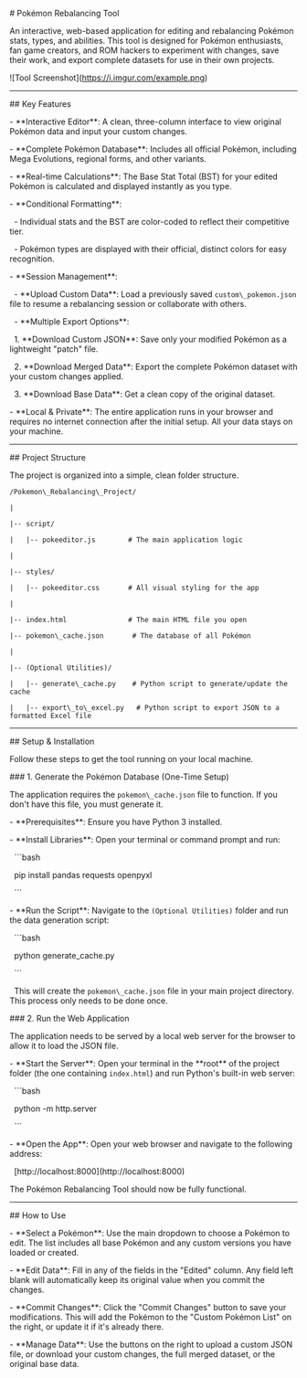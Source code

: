 \# Pokémon Rebalancing Tool



An interactive, web-based application for editing and rebalancing Pokémon stats, types, and abilities. This tool is designed for Pokémon enthusiasts, fan game creators, and ROM hackers to experiment with changes, save their work, and export complete datasets for use in their own projects.



!\[Tool Screenshot](https://i.imgur.com/example.png) <!-- It's recommended to replace this with an actual screenshot of your tool -->



---



\## Key Features



\-   \*\*Interactive Editor\*\*: A clean, three-column interface to view original Pokémon data and input your custom changes.

\-   \*\*Complete Pokémon Database\*\*: Includes all official Pokémon, including Mega Evolutions, regional forms, and other variants.

\-   \*\*Real-time Calculations\*\*: The Base Stat Total (BST) for your edited Pokémon is calculated and displayed instantly as you type.

\-   \*\*Conditional Formatting\*\*:

&nbsp;   -   Individual stats and the BST are color-coded to reflect their competitive tier.

&nbsp;   -   Pokémon types are displayed with their official, distinct colors for easy recognition.

\-   \*\*Session Management\*\*:

&nbsp;   -   \*\*Upload Custom Data\*\*: Load a previously saved `custom\_pokemon.json` file to resume a rebalancing session or collaborate with others.

&nbsp;   -   \*\*Multiple Export Options\*\*:

&nbsp;       1.  \*\*Download Custom JSON\*\*: Save only your modified Pokémon as a lightweight "patch" file.

&nbsp;       2.  \*\*Download Merged Data\*\*: Export the complete Pokémon dataset with your custom changes applied.

&nbsp;       3.  \*\*Download Base Data\*\*: Get a clean copy of the original dataset.

\-   \*\*Local \& Private\*\*: The entire application runs in your browser and requires no internet connection after the initial setup. All your data stays on your machine.



---



\## Project Structure



The project is organized into a simple, clean folder structure.




```
/Pokemon\_Rebalancing\_Project/

|

|-- script/

|   |-- pokeeditor.js        # The main application logic

|

|-- styles/

|   |-- pokeeditor.css       # All visual styling for the app

|

|-- index.html               # The main HTML file you open

|-- pokemon\_cache.json       # The database of all Pokémon

|

|-- (Optional Utilities)/

|   |-- generate\_cache.py    # Python script to generate/update the cache

|   |-- export\_to\_excel.py   # Python script to export JSON to a formatted Excel file

```



---



\## Setup \& Installation



Follow these steps to get the tool running on your local machine.



\### 1. Generate the Pokémon Database (One-Time Setup)



The application requires the `pokemon\_cache.json` file to function. If you don't have this file, you must generate it.



\-   \*\*Prerequisites\*\*: Ensure you have Python 3 installed.

\-   \*\*Install Libraries\*\*: Open your terminal or command prompt and run:

&nbsp;   ```bash

&nbsp;   pip install pandas requests openpyxl

&nbsp;   ```

\-   \*\*Run the Script\*\*: Navigate to the `(Optional Utilities)` folder and run the data generation script:

&nbsp;   ```bash

&nbsp;   python generate\_cache.py

&nbsp;   ```

&nbsp;   This will create the `pokemon\_cache.json` file in your main project directory. This process only needs to be done once.



\### 2. Run the Web Application



The application needs to be served by a local web server for the browser to allow it to load the JSON file.



\-   \*\*Start the Server\*\*: Open your terminal in the \*\*root\*\* of the project folder (the one containing `index.html`) and run Python's built-in web server:

&nbsp;   ```bash

&nbsp;   python -m http.server

&nbsp;   ```

\-   \*\*Open the App\*\*: Open your web browser and navigate to the following address:

&nbsp;   \[http://localhost:8000](http://localhost:8000)



The Pokémon Rebalancing Tool should now be fully functional.



---



\## How to Use



\-   \*\*Select a Pokémon\*\*: Use the main dropdown to choose a Pokémon to edit. The list includes all base Pokémon and any custom versions you have loaded or created.

\-   \*\*Edit Data\*\*: Fill in any of the fields in the "Edited" column. Any field left blank will automatically keep its original value when you commit the changes.

\-   \*\*Commit Changes\*\*: Click the "Commit Changes" button to save your modifications. This will add the Pokémon to the "Custom Pokémon List" on the right, or update it if it's already there.

\-   \*\*Manage Data\*\*: Use the buttons on the right to upload a custom JSON file, or download your custom changes, the full merged dataset, or the original base data.



